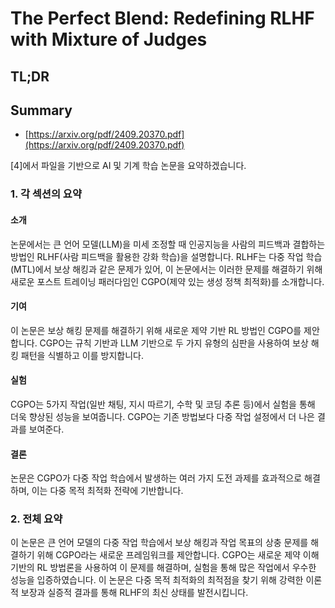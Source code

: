 # The Perfect Blend: Redefining RLHF with Mixture of Judges
## TL;DR
## Summary
- [https://arxiv.org/pdf/2409.20370.pdf](https://arxiv.org/pdf/2409.20370.pdf)

[4]에서 파일을 기반으로 AI 및 기계 학습 논문을 요약하겠습니다.

### 1. 각 섹션의 요약

#### 소개
논문에서는 큰 언어 모델(LLM)을 미세 조정할 때 인공지능을 사람의 피드백과 결합하는 방법인 RLHF(사람 피드백을 활용한 강화 학습)을 설명합니다. RLHF는 다중 작업 학습(MTL)에서 보상 해킹과 같은 문제가 있어, 이 논문에서는 이러한 문제를 해결하기 위해 새로운 포스트 트레이닝 패러다임인 CGPO(제약 있는 생성 정책 최적화)를 소개합니다.

#### 기여
이 논문은 보상 해킹 문제를 해결하기 위해 새로운 제약 기반 RL 방법인 CGPO를 제안합니다. CGPO는 규칙 기반과 LLM 기반으로 두 가지 유형의 심판을 사용하여 보상 해킹 패턴을 식별하고 이를 방지합니다.

#### 실험
CGPO는 5가지 작업(일반 채팅, 지시 따르기, 수학 및 코딩 추론 등)에서 실험을 통해 더욱 향상된 성능을 보여줍니다. CGPO는 기존 방법보다 다중 작업 설정에서 더 나은 결과를 보여준다.

#### 결론
논문은 CGPO가 다중 작업 학습에서 발생하는 여러 가지 도전 과제를 효과적으로 해결하며, 이는 다중 목적 최적화 전략에 기반합니다.

### 2. 전체 요약

이 논문은 큰 언어 모델의 다중 작업 학습에서 보상 해킹과 작업 목표의 상충 문제를 해결하기 위해 CGPO라는 새로운 프레임워크를 제안합니다. CGPO는 새로운 제약 이해 기반의 RL 방법론을 사용하여 이 문제를 해결하며, 실험을 통해 많은 작업에서 우수한 성능을 입증하였습니다. 이 논문은 다중 목적 최적화의 최적점을 찾기 위해 강력한 이론적 보장과 실증적 결과를 통해 RLHF의 최신 상태를 발전시킵니다.